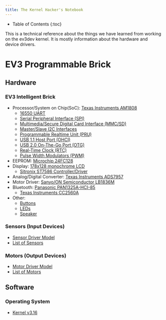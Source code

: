 ```yaml
---
title: The Kernel Hacker's Notebook
---
```


* Table of Contents
{:toc}

This is a technical reference about the things we have learned from working on
the ev3dev kernel. It is mostly information about the hardware and device drivers.

# EV3 Programmable Brick

## Hardware

### EV3 Intelligent Brick

* Processor/System on Chip(SoC): [Texas Instruments AM1808](ev3-processor)
    * [16550 UART](ev3-uart)
    * [Serial Peripheral Interface (SPI)](ev3-spi)
    * [Multimedia/Secure Digital Card Interface (MMC/SD)](ev3-sd-card-reader)
    * [Master/Slave I2C Interfaces](ev3-i2c)
    * [Programmable Realtime Unit (PRU)](ev3-pru)
    * [USB 1.1 Host Port (OHCI)](ev3-usb-host-port)
    * [USB 2.0 On-The-Go Port (OTG)](ev3-usb-otg-port)
    * [Real-Time Clock (RTC)](ev3-rtc)
    * [Pulse Width Modulators (PWM)](ev3-pwm)
* EEPROM: [Microchip 24FC128](ev3-eeprom)
* Display: [178x128 monochrome LCD](ev3-lcd)
    * [Sitronix ST7586 Controller/Driver](ev3-lcd)
* Analog/Digital Converter: [Texas Instruments ADS7957](ev3-adc)
* Motor Driver: [Sanyo/ON Semiconductor LB1836M](ev3-motor-driver)
* Bluetooth: [Panasonic PAN1325A-HCI-85](ev3-bluetooth)
    * [Texas Instruments CC2560A](ev3-bluetooth)
* Other:
    * [Buttons](ev3-buttons)
    * [LEDs](ev3-leds)
    * [Speaker](ev3-sound)

### Sensors (Input Devices)

* [Sensor Driver Model](/docs/drivers/lego-sensor-class)
* [List of Sensors](/docs/sensors/#supported-sensors)

### Motors (Output Devices)

* [Motor Driver Model](/docs/drivers/tacho-motor-class)
* [List of Motors](/docs/motors/#motors)


## Software

### Operating System

* [Kernel v3.16](../ev3dev-linux-kernel)
